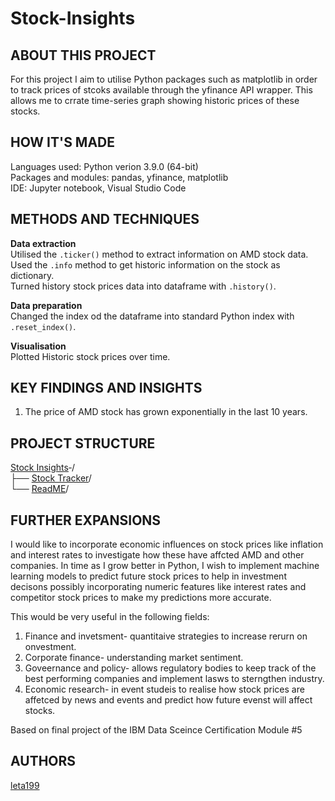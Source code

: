 # Stock-Insights
## ABOUT THIS PROJECT   
For this project I aim to utilise Python packages such as matplotlib in order to track prices of stcoks available  through the yfinance API wrapper. This allows me to crrate time-series graph showing historic prices of these stocks.

## HOW IT'S MADE   
Languages used: Python verion 3.9.0 (64-bit)   
Packages and modules: pandas, yfinance, matplotlib  
IDE: Jupyter notebook, Visual Studio Code 

## METHODS AND TECHNIQUES 
**Data extraction**   
Utilised the `.ticker()` method to extract information on AMD stock data. 
Used the `.info` method to get historic information on the stock as dictionary.   
Turned history stock prices data into dataframe with `.history()`.  

**Data preparation**   
Changed the index od the dataframe into standard Python index with `.reset_index()`.  

**Visualisation**  
Plotted Historic stock prices over time.

## KEY FINDINGS AND INSIGHTS  
1) The price of AMD stock has grown exponentially in the last 10 years.

## PROJECT STRUCTURE   
[Stock Insights](https://github.com/leta199/Stock-Tracker-)‐/   
├── [Stock Tracker](https://github.com/leta199/Stock-Tracker-/blob/main/Stock_tracker.ipynb)/    
└── [ReadME](https://github.com/leta199/Stock-Tracker-/blob/main/README.md)/

## FURTHER EXPANSIONS  
I would  like to incorporate economic influences on stock prices like inflation and interest rates to investigate how these have affcted AMD and other companies. 
In time as I grow better in Python, I wish to implement machine learning models to predict future stock prices to help in investment decisons possibly incorporating numeric features like interest rates and competitor stock prices to make my predictions more accurate. 

This would be very useful in the following fields: 

1) Finance and invetsment- quantitaive strategies to increase rerurn on onvestment.
2) Corporate finance- understanding market sentiment.
3) Goveernance and policy- allows regulatory bodies to keep track of the best performing companies and implement lasws to sterngthen industry.
4) Economic research- in event studeis to realise how stock prices are affetced by news and events and predict how future evenst will affect stocks.

Based on final project of the IBM Data Sceince Certification Module #5

## AUTHORS  
[leta199](https://github.com/leta199)
